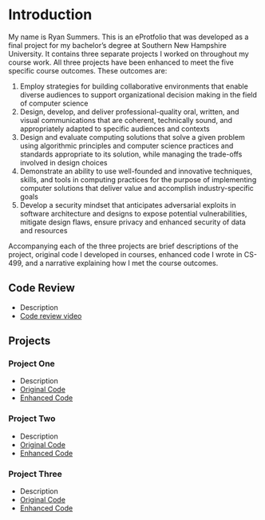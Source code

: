 # Introduction
  My name is Ryan Summers. This is an eProtfolio that was developed as a final project for my bachelor’s degree at Southern New Hampshire University. It contains three separate projects I worked on throughout my course work. All three projects have been enhanced to meet the five specific course outcomes. These outcomes are: 
  1. Employ strategies for building collaborative environments that enable diverse audiences to support organizational decision making in the field of computer science
  2. Design, develop, and deliver professional-quality oral, written, and visual communications that are coherent, technically sound, and appropriately adapted to specific audiences and contexts
  3. Design and evaluate computing solutions that solve a given problem using algorithmic principles and computer science practices and standards appropriate to its solution, while managing the trade-offs involved in design choices
  4. Demonstrate an ability to use well-founded and innovative techniques, skills, and tools in computing practices for the purpose of implementing computer solutions that deliver value and accomplish industry-specific goals
  5. Develop a security mindset that anticipates adversarial exploits in software architecture and designs to expose potential vulnerabilities, mitigate design flaws, ensure privacy and enhanced security of data and resources

  Accompanying each of the three projects are brief descriptions of the project, original code I developed in courses, enhanced code I wrote in CS-499, and a narrative explaining how I met the course outcomes.


     
## Code Review
- Description
- [Code review video](https://youtu.be/k8gAWyZzXic)

## Projects
### Project One
- Description
- [Original Code](https://github.com/SummersSNHU/SummersSNHU.github.io/tree/main/CS-499%20Software%20Engineering%20and%20Design/Original)
- [Enhanced Code](https://github.com/SummersSNHU/SummersSNHU.github.io/tree/main/CS-499%20Software%20Engineering%20and%20Design/Enhancement)

### Project Two
- Description
- [Original Code](https://github.com/SummersSNHU/SummersSNHU.github.io/tree/main/CS-499%20Algorithms%20and%20Data%20Structures/Original)
- [Enhanced Code](https://github.com/SummersSNHU/SummersSNHU.github.io/tree/main/CS-499%20Algorithms%20and%20Data%20Structures/Enchancement)
  
### Project Three
- Description
- [Original Code](https://github.com/SummersSNHU/SummersSNHU.github.io/tree/main/CS-499%20Databases/Original)
- [Enhanced Code](https://github.com/SummersSNHU/SummersSNHU.github.io/tree/main/CS-499%20Databases/Enhancement)
